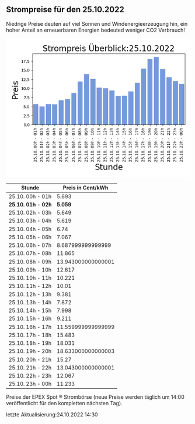
## Strompreise für den 25.10.2022

Niedrige Preise deuten auf viel Sonnen und Windenergieerzeugung hin, ein hoher Anteil an erneuerbaren Energien bedeuted weniger CO2 Verbrauch!

![Strompreis übersicht](imgs/strompreis_uebersicht.png)

| Stunde | Preis in Cent/kWh |
|---|---|
| 25.10. 00h -  01h | 5.693 | 
| **25.10. 01h -  02h** | **5.059** | 
| 25.10. 02h -  03h | 5.649 | 
| 25.10. 03h -  04h | 5.619 | 
| 25.10. 04h -  05h | 6.74 | 
| 25.10. 05h -  06h | 7.067 | 
| 25.10. 06h -  07h | 8.687999999999999 | 
| 25.10. 07h -  08h | 11.865 | 
| 25.10. 08h -  09h | 13.943000000000001 | 
| 25.10. 09h -  10h | 12.617 | 
| 25.10. 10h -  11h | 10.221 | 
| 25.10. 11h -  12h | 10.01 | 
| 25.10. 12h -  13h | 9.381 | 
| 25.10. 13h -  14h | 7.872 | 
| 25.10. 14h -  15h | 7.998 | 
| 25.10. 15h -  16h | 9.211 | 
| 25.10. 16h -  17h | 11.559999999999999 | 
| 25.10. 17h -  18h | 15.483 | 
| 25.10. 18h -  19h | 18.031 | 
| 25.10. 19h -  20h | 18.633000000000003 | 
| 25.10. 20h -  21h | 15.27 | 
| 25.10. 21h -  22h | 13.043000000000001 | 
| 25.10. 22h -  23h | 12.067 | 
| 25.10. 23h -  00h | 11.233 | 

Preise der EPEX Spot ® Strombörse (neue Preise werden täglich um 14:00 veröffentlicht für den kompletten nächsten Tag).

letzte Aktualisierung:24.10.2022 14:30